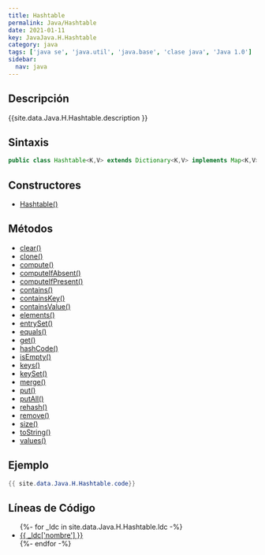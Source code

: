 ```yaml
---
title: Hashtable
permalink: Java/Hashtable
date: 2021-01-11
key: JavaJava.H.Hashtable
category: java
tags: ['java se', 'java.util', 'java.base', 'clase java', 'Java 1.0']
sidebar: 
  nav: java
---
```


## Descripción
{{site.data.Java.H.Hashtable.description }}

## Sintaxis
~~~java
public class Hashtable<K,V> extends Dictionary<K,V> implements Map<K,V>, Cloneable, Serializable
~~~

## Constructores
* [Hashtable()](/Java/Hashtable/Hashtable/)

## Métodos
* [clear()](/Java/Hashtable/clear)
* [clone()](/Java/Hashtable/clone)
* [compute()](/Java/Hashtable/compute)
* [computeIfAbsent()](/Java/Hashtable/computeIfAbsent)
* [computeIfPresent()](/Java/Hashtable/computeIfPresent)
* [contains()](/Java/Hashtable/contains)
* [containsKey()](/Java/Hashtable/containsKey)
* [containsValue()](/Java/Hashtable/containsValue)
* [elements()](/Java/Hashtable/elements)
* [entrySet()](/Java/Hashtable/entrySet)
* [equals()](/Java/Hashtable/equals)
* [get()](/Java/Hashtable/get)
* [hashCode()](/Java/Hashtable/hashCode)
* [isEmpty()](/Java/Hashtable/isEmpty)
* [keys()](/Java/Hashtable/keys)
* [keySet()](/Java/Hashtable/keySet)
* [merge()](/Java/Hashtable/merge)
* [put()](/Java/Hashtable/put)
* [putAll()](/Java/Hashtable/putAll)
* [rehash()](/Java/Hashtable/rehash)
* [remove()](/Java/Hashtable/remove)
* [size()](/Java/Hashtable/size)
* [toString()](/Java/Hashtable/toString)
* [values()](/Java/Hashtable/values)

## Ejemplo
~~~java
{{ site.data.Java.H.Hashtable.code}}
~~~

## Líneas de Código
<ul>
{%- for _ldc in site.data.Java.H.Hashtable.ldc -%}
   <li>
       <a href="{{_ldc['url'] }}">{{ _ldc['nombre'] }}</a>
   </li>
{%- endfor -%}
</ul>

